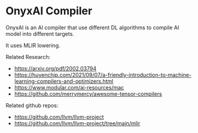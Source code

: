 # OnyxAI Compiler


OnyxAI is an AI compiler that use different DL algorithms to compile AI model into different targets.  

It uses MLIR lowering. 

Related Research:
- https://arxiv.org/pdf/2002.03794
- https://huyenchip.com/2021/09/07/a-friendly-introduction-to-machine-learning-compilers-and-optimizers.html
- https://www.modular.com/ai-resources/mac
- https://github.com/merrymercy/awesome-tensor-compilers

  
Related github repos:
- https://github.com/llvm/llvm-project
- https://github.com/llvm/llvm-project/tree/main/mlir
